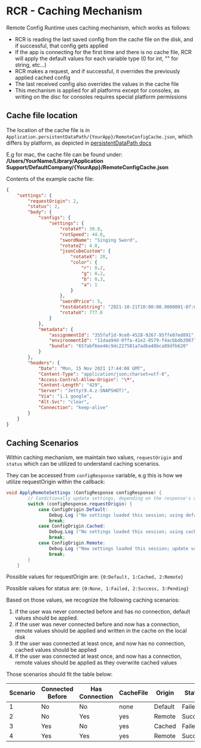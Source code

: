 # RCR - Caching Mechanism

Remote Config Runtime uses caching mechanism, which works as follows:
- RCR is reading the last saved config from the cache file on the disk, and if successful, that config gets applied
- If the app is connecting for the first time and there is no cache file, RCR will apply the default values for each variable type (0 for int, "" for string, etc...)
- RCR makes a request, and if successful, it overrides the previously applied cached config
- The last received config also overrides the values in the cache file
- This mechanism is applied for all platforms except for consoles, as writing on the disc for consoles requires special platform permissions


## Cache file location
The location of the cache file is in
`Application.persistentDataPath/{YourApp}/RemoteConfigCache.json`, which differs by platform,
as depicted in [persistentDataPath docs](https://docs.unity3d.com/ScriptReference/Application-persistentDataPath.html)

E.g for mac, the cache file can be found under:
**/Users/YourName/Library/Application Support/DefaultCompany/{YourApp}/RemoteConfigCache.json**

Contents of the example cache file:
```json
{
    "settings": {
        "requestOrigin": 2,
        "status": 2,
        "body": {
            "configs": {
                "settings": {
                    "rotateY": 30.0,
                    "rotSpeed": 44.0,
                    "swordName": "Singing Sword",
                    "rotateZ": 4.0,
                    "jsonCubeCustom": {
                        "rotateX": 20,
                        "color": {
                            "r": 0.2,
                            "g": 0.2,
                            "b": 0.3,
                            "a": 1
                        }
                    },
                    "swordPrice": 5,
                    "testdateString": "2021-10-21T10:00:00.0000001-07:00",
                    "rotateX": 777.0
                }
            },
            "metadata": {
                "assignmentId": "355faf1d-9ce0-4528-9267-95ffe07ed891",
                "environmentId": "11daa94d-0ffa-41e2-8579-f4acbbdb3987",
                "bundle": "657abf6ee46c9dc227581a7adba48bca89dfb620"
            }
        },
        "headers": {
            "Date": "Mon, 15 Nov 2021 17:44:08 GMT",
            "Content-Type": "application/json;charset=utf-8",
            "Access-Control-Allow-Origin": "\*",
            "Content-Length": "429",
            "Server": "Jetty(9.4.z-SNAPSHOT)",
            "Via": "1.1 google",
            "Alt-Svc": "clear",
            "Connection": "keep-alive"
        }
    }
}
```

## Caching Scenarios

Within caching mechanism, we maintain two values, `requestOrigin` and `status` 
which can be utilized to understand caching scenarios.

They can be accessed from `configResponse` variable, e.g this is how we utilize requestOrigin within the callback:

```c#
void ApplyRemoteSettings (ConfigResponse configResponse) {
        // Conditionally update settings, depending on the response's origin:
        switch (configResponse.requestOrigin) {
            case ConfigOrigin.Default:
                Debug.Log ("No settings loaded this session; using default values.");
                break;
            case ConfigOrigin.Cached:
                Debug.Log ("No settings loaded this session; using cached values from a previous session.");
                break;
            case ConfigOrigin.Remote:
                Debug.Log ("New settings loaded this session; update values accordingly.");
                break;
        }
    }
```

Possible values for requestOrigin are:  `{0:Default, 1:Cached, 2:Remote}`

Possible values for status are: `{0:None, 1:Failed, 2:Success, 3:Pending}`

Based on those values, we recognize the following caching scenarios:

1. if the user was never connected before and has no connection, default values should be applied.
2. if the user was never connected before and now has a connection, remote values should be applied and written in the cache on the local disk
3. If the user was connected at least once, and now has no connection, cached values should be applied
4. If the user was connected at least once, and now has a connection, remote values should be applied as they overwrite cached values

Those scenarios should fit the table below:

| Scenario | Connected Before | Has Connection | CacheFile | Origin | Status |
| --- | --- | --- | --- | --- | --- |
| 1 | No | No | none | Default | Failed |
| 2 | No | Yes | yes | Remote | Success |
| 3 | Yes | No | yes | Cached | Failed |
| 4 | Yes | Yes | yes | Remote | Success |
